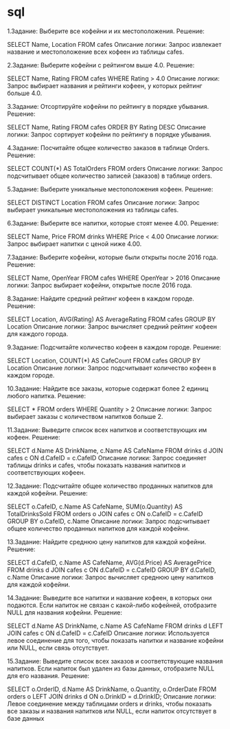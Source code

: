 # sql
1.Задание: Выберите все кофейни и их местоположения. Решение:

SELECT Name, Location FROM cafes
Описание логики: Запрос извлекает название и местоположение всех кофеен из таблицы cafes.

2.Задание: Выберите кофейни с рейтингом выше 4.0. Решение:

SELECT Name, Rating FROM cafes WHERE Rating > 4.0
Описание логики: Запрос выбирает названия и рейтинги кофеен, у которых рейтинг больше 4.0.

3.Задание: Отсортируйте кофейни по рейтингу в порядке убывания. Решение:

SELECT Name, Rating FROM cafes ORDER BY Rating DESC
Описание логики: Запрос сортирует кофейни по рейтингу в порядке убывания.

4.Задание: Посчитайте общее количество заказов в таблице Orders. Решение:

SELECT COUNT(*) AS TotalOrders FROM orders
Описание логики: Запрос подсчитывает общее количество записей (заказов) в таблице orders.

5.Задание: Выберите уникальные местоположения кофеен. Решение:

SELECT DISTINCT Location FROM cafes
Описание логики: Запрос выбирает уникальные местоположения из таблицы cafes.

6.Задание: Выберите все напитки, которые стоят менее 4.00. Решение:

SELECT Name, Price FROM drinks WHERE Price < 4.00
Описание логики: Запрос выбирает напитки с ценой ниже 4.00.

7.Задание: Выберите кофейни, которые были открыты после 2016 года. Решение:

SELECT Name, OpenYear FROM cafes WHERE OpenYear > 2016
Описание логики: Запрос выбирает кофейни, открытые после 2016 года.

8.Задание: Найдите средний рейтинг кофеен в каждом городе. Решение:

SELECT Location, AVG(Rating) AS AverageRating FROM cafes GROUP BY Location
Описание логики: Запрос вычисляет средний рейтинг кофеен для каждого города.

9.Задание: Подсчитайте количество кофеен в каждом городе. Решение:

SELECT Location, COUNT(*) AS CafeCount FROM cafes GROUP BY Location
Описание логики: Запрос подсчитывает количество кофеен в каждом городе.

10.Задание: Найдите все заказы, которые содержат более 2 единиц любого напитка. Решение:

SELECT * FROM orders WHERE Quantity > 2
Описание логики: Запрос выбирает заказы с количеством напитков больше 2.

11.Задание: Выведите список всех напитков и соответствующих им кофеен. Решение:

SELECT d.Name AS DrinkName, c.Name AS CafeName
FROM drinks d
JOIN cafes c ON d.CafeID = c.CafeID
Описание логики: Запрос соединяет таблицы drinks и cafes, чтобы показать названия напитков и соответствующих кофеен.

12.Задание: Подсчитайте общее количество проданных напитков для каждой кофейни. Решение:

SELECT o.CafeID, c.Name AS CafeName, SUM(o.Quantity) AS TotalDrinksSold
FROM orders o
JOIN cafes c ON o.CafeID = c.CafeID
GROUP BY o.CafeID, c.Name
Описание логики: Запрос подсчитывает общее количество проданных напитков для каждой кофейни.

13.Задание: Найдите среднюю цену напитков для каждой кофейни. Решение:

SELECT d.CafeID, c.Name AS CafeName, AVG(d.Price) AS AveragePrice
FROM drinks d
JOIN cafes c ON d.CafeID = c.CafeID
GROUP BY d.CafeID, c.Name
Описание логики: Запрос вычисляет среднюю цену напитков для каждой кофейни.

14.Задание: Выведите все напитки и название кофеен, в которых они подаются. Если напиток не связан с какой-либо кофейней, отобразите NULL для названия кофейни. Решение:

SELECT d.Name AS DrinkName, c.Name AS CafeName
FROM drinks d
LEFT JOIN cafes c ON d.CafeID = c.CafeID
Описание логики: Используется левое соединение для того, чтобы показать напитки и название кофейни или NULL, если связь отсутствует.

15.Задание: Выведите список всех заказов и соответствующие названия напитков. Если напиток был удален из базы данных, отобразите NULL для его названия. Решение:

SELECT o.OrderID, d.Name AS DrinkName, o.Quantity, o.OrderDate
FROM orders o
LEFT JOIN drinks d ON o.DrinkID = d.DrinkID;
Описание логики: Левое соединение между таблицами orders и drinks, чтобы показать все заказы и названия напитков или NULL, если напиток отсутствует в базе данных
